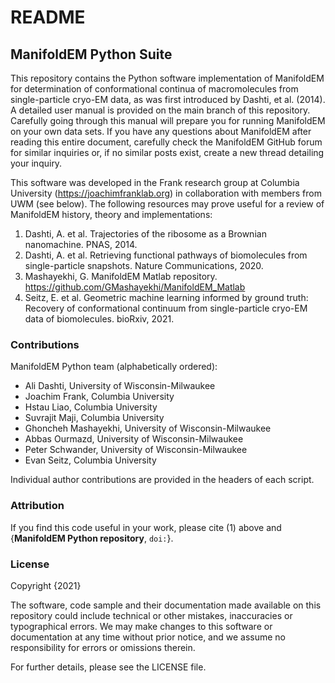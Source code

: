 # README
## ManifoldEM Python Suite

This repository contains the Python software implementation of ManifoldEM for determination of conformational continua of macromolecules from single-particle cryo-EM data, as was first introduced by Dashti, et al. (2014). A detailed user manual is provided on the main branch of this repository. Carefully going through this manual will prepare you for running ManifoldEM on your own data sets. If you have any questions about ManifoldEM after reading this entire document, carefully check the ManifoldEM GitHub forum for similar inquiries or, if no similar posts exist, create a new thread detailing your inquiry. 

This software was developed in the Frank research group at Columbia University (https://joachimfranklab.org) in collaboration with members from UWM (see below). The following resources may prove useful for a review of ManifoldEM history, theory and implementations:
1. Dashti, A. et al. Trajectories of the ribosome as a Brownian nanomachine. PNAS, 2014.
2. Dashti, A. et al. Retrieving functional pathways of biomolecules from single-particle snapshots. Nature Communications, 2020.
3. Mashayekhi, G. ManifoldEM Matlab repository. https://github.com/GMashayekhi/ManifoldEM_Matlab
4. Seitz, E. et al. Geometric machine learning informed by ground truth: Recovery of conformational continuum from single-particle cryo-EM data of biomolecules. bioRxiv, 2021.

### Contributions
ManifoldEM Python team (alphabetically ordered):

- Ali Dashti, University of Wisconsin-Milwaukee
- Joachim Frank, Columbia University
- Hstau Liao, Columbia University
- Suvrajit Maji, Columbia University
- Ghoncheh Mashayekhi, University of Wisconsin-Milwaukee
- Abbas Ourmazd, University of Wisconsin-Milwaukee
- Peter Schwander, University of Wisconsin-Milwaukee
- Evan Seitz, Columbia University

Individual author contributions are provided in the headers of each script.

### Attribution
If you find this code useful in your work, please cite (1) above and {**ManifoldEM Python repository**, `doi:`}.

### License
Copyright {2021}

The software, code sample and their documentation made available on this repository could include technical or other mistakes, inaccuracies or typographical errors. We may make changes to this software or documentation at any time without prior notice, and we assume no responsibility for errors or omissions therein.

For further details, please see the LICENSE file. 